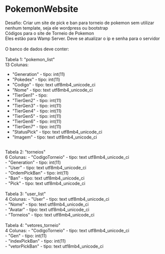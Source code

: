 # PokemonWebsite
Desafio: Criar um site de pick e ban para torneio de pokemon sem utilizar nenhum template, seja ele wordpress ou bootstrap
<br>
Códigos para o site de Torneio de Pokemon <br>
Eles estão para Wamp Server. Deve se atualizar o ip e senha para o servidor <br>
<br>
O banco de dados deve conter: <br> 
<br>
Tabela 1: "pokemon_list"<br>
13 Colunas:
- "Generation" - tipo: int(11) <br>
- "Pokedex" - tipo: int(11) <br>
- "Codigo" - tipo: text	utf8mb4_unicode_ci <br>
- "Nome" - tipo: text	utf8mb4_unicode_ci <br>
- "TierGen1" - tipo: <br>
- "TierGen2" - tipo: int(11) <br>
- "TierGen3" - tipo: int(11) <br>
- "TierGen4" - tipo: int(11) <br>
- "TierGen5" - tipo: int(11) <br>
- "TierGen6" - tipo: int(11) <br>
- "TierGen7" - tipo: int(11) <br>
- "StatusPick" - tipo: text	utf8mb4_unicode_ci <br>
- "Imagem" - tipo: text	utf8mb4_unicode_ci <br>
<br>
Tabela 2: "torneios"<br>
6 Colunas:
- "CodigoTorneio" - tipo: text utf8mb4_unicode_ci <br>
- "Generation" - tipo: int(11) <br>
- "User" - tipo: text utf8mb4_unicode_ci <br>
- "OrdemPickBan" - tipo: int(11) <br>
- "Ban" - tipo: text utf8mb4_unicode_ci <br>
- "Pick" - tipo: text utf8mb4_unicode_ci <br>
<br>
Tabela 3: "user_list"<br>
4 Colunas:
- "User" - tipo: text utf8mb4_unicode_ci <br>
- "Nome" - tipo: text utf8mb4_unicode_ci <br>
- "Avatar" - tipo: text utf8mb4_unicode_ci <br>
- "Torneios" - tipo: text utf8mb4_unicode_ci <br>
<br>
Tabela 4: "vetores_torneio"<br>
4 Colunas:
- "CodigoTorneio" - tipo: text utf8mb4_unicode_ci <br>
- "Gen" - tipo: int(11) <br>
- "indexPickBan" - tipo: int(11) <br>
- "vetorPickBan" - tipo: text utf8mb4_unicode_ci <br>
<br>
